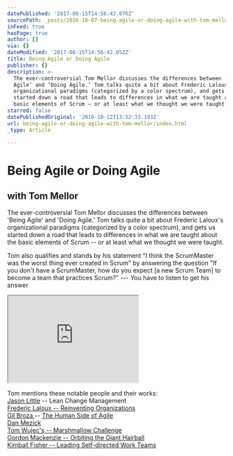 ```yaml
---
datePublished: '2017-08-15T14:56:42.876Z'
sourcePath: _posts/2016-10-07-being-agile-or-doing-agile-with-tom-mellor.md
inFeed: true
hasPage: true
author: []
via: {}
dateModified: '2017-08-15T14:56:42.052Z'
title: Being Agile or Doing Agile
publisher: {}
description: >-
  The ever-controversial Tom Mellor discusses the differences between ‘Being
  Agile’ and ‘Doing Agile.’ Tom talks quite a bit about Frederic Laloux’s
  organizational paradigms (categorized by a color spectrum), and gets us
  started down a road that leads to differences in what we are taught about the
  basic elements of Scrum – or at least what we thought we were taught.
starred: false
datePublishedOriginal: '2016-10-12T13:52:33.193Z'
url: being-agile-or-doing-agile-with-tom-mellor/index.html
_type: Article

---
```

# Being Agile or Doing Agile

## with Tom Mellor

The ever-controversial Tom Mellor discusses the differences between 'Being Agile' and 'Doing Agile.' Tom talks quite a bit about Frederic Laloux's organizational paradigms (categorized by a color spectrum), and gets us started down a road that leads to differences in what we are taught about the basic elements of Scrum -- or at least what we thought we were taught.

Tom also qualifies and stands by his statement "I think the ScrumMaster was the worst thing ever created in Scrum" by answering the question "If you don't have a ScrumMaster, how do you expect \[a new Scrum Team\] to become a team that practices Scrum?" --- You have to listen to get his answer

<iframe src="https://the-grid.github.io/ed-userhtml/?g=eJxlUMtuwzAM-xXDwI6p0mALhqHprwx-qLVQ2QpsB1n29XPaW3ajSIGkdKFbNhFVqRvjpK1kj_lLJUmoVclu0gChRv7oZjYb5hOTLVs6OYmA0aIHnKmIRyAP78PwOY4DBKR7qDD0Pazka4CxoRowIpRqkjfZd5ESgVlqC_qpkKTpS7TJEMOG5ansibsyZ2QxfodJvo1vjlT2yVNGV0kSWOMea7NtbOeMCwg1LwhavapMunXR6llm0ue-f2vHuSzMlO6TTqKVMsyy3hbmJiAmtaJ9UD2yUX6PlPzbKQfmeoHXm69_wvmFWQ" height="200" style=""></iframe>

Tom mentions these notable people and their works:  
[Jason Little][0] -- Lean Change Management  
[Frederic Laloux -- Reinventing Organizations][1]  
[Gil Broza ][2]-- [The Human Side of Agile][3]  
[Dan Mezick][4]  
[Tom Wujec's -- Marshmallow Challenge][5]  
[Gordon Mackenzie -- Orbiting the Giant Hairball][6]  
[Kimball Fisher -- Leading Self-directed Work Teams][7]

[0]: http://www.agilecoach.ca/about/
[1]: http://www.reinventingorganizations.com/
[2]: https://www.linkedin.com/in/gilbroza
[3]: https://books.google.com/books/about/The_Human_Side_of_Agile.html?id=yc9kMwEACAAJ&source=kp_cover&hl=en
[4]: https://www.linkedin.com/in/danielmezick
[5]: http://www.tomwujec.com/design-projects/marshmallow-challenge/
[6]: http://www.amazon.com/Orbiting-Giant-Hairball-Corporate-Surviving/dp/B0041HQN6S/ref=sr_1_2?s=books&ie=UTF8&qid=1458242604&sr=1-2&keywords=orbiting+the+giant+hairball
[7]: http://www.amazon.com/gp/product/B000FA5LQ8/ref=dp-kindle-redirect?ie=UTF8&btkr=1